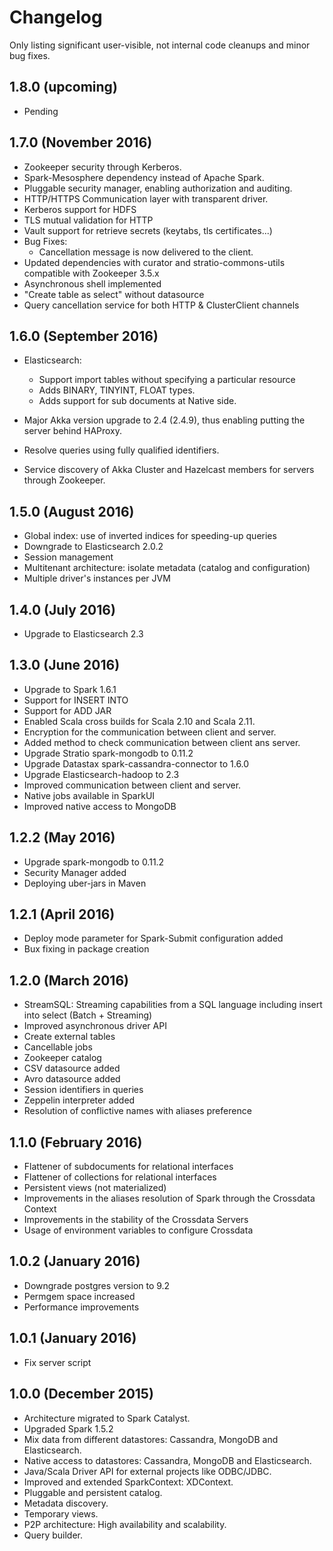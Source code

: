 # Changelog

Only listing significant user-visible, not internal code cleanups and minor bug fixes. 

## 1.8.0 (upcoming)

* Pending

## 1.7.0 (November 2016)

* Zookeeper security through Kerberos.
* Spark-Mesosphere dependency instead of Apache Spark.
* Pluggable security manager, enabling authorization and auditing.
* HTTP/HTTPS Communication layer with transparent driver.
* Kerberos support for HDFS
* TLS mutual validation for HTTP
* Vault support for retrieve secrets (keytabs, tls certificates...)
* Bug Fixes:
   * Cancellation message is now delivered to the client.
* Updated dependencies with curator and stratio-commons-utils compatible with Zookeeper 3.5.x
* Asynchronous shell implemented
* "Create table as select" without datasource
* Query cancellation service for both HTTP & ClusterClient channels

## 1.6.0 (September 2016)

* Elasticsearch: 
    * Support import tables without specifying a particular resource
    * Adds BINARY, TINYINT, FLOAT types.
    * Adds support for sub documents at Native side.
    
* Major Akka version upgrade to 2.4 (2.4.9), thus enabling putting the server behind HAProxy. 
* Resolve queries using fully qualified identifiers.
* Service discovery of Akka Cluster and Hazelcast members for servers through Zookeeper.

## 1.5.0 (August 2016)

* Global index: use of inverted indices for speeding-up queries
* Downgrade to Elasticsearch 2.0.2
* Session management
* Multitenant architecture: isolate metadata (catalog and configuration)
* Multiple driver's instances per JVM

## 1.4.0 (July 2016)

* Upgrade to Elasticsearch 2.3

## 1.3.0 (June 2016)

* Upgrade to Spark 1.6.1
* Support for INSERT INTO
* Support for ADD JAR
* Enabled Scala cross builds for Scala 2.10 and Scala 2.11.
* Encryption for the communication between client and server.
* Added method to check communication between client ans server.
* Upgrade Stratio spark-mongodb to 0.11.2
* Upgrade Datastax spark-cassandra-connector to 1.6.0
* Upgrade Elasticsearch-hadoop to 2.3
* Improved communication between client and server.
* Native jobs available in SparkUI
* Improved native access to MongoDB

## 1.2.2 (May 2016)
* Upgrade spark-mongodb to 0.11.2
* Security Manager added
* Deploying uber-jars in Maven

## 1.2.1 (April 2016)
* Deploy mode parameter for Spark-Submit configuration added
* Bux fixing in package creation

## 1.2.0 (March 2016)
* StreamSQL: Streaming capabilities from a SQL language including insert into select (Batch + Streaming)
* Improved asynchronous driver API
* Create external tables
* Cancellable jobs
* Zookeeper catalog
* CSV datasource added
* Avro datasource added
* Session identifiers in queries
* Zeppelin interpreter added
* Resolution of conflictive names with aliases preference

## 1.1.0 (February 2016)
* Flattener of subdocuments for relational interfaces 
* Flattener of collections for relational interfaces
* Persistent views (not materialized)
* Improvements in the aliases resolution of Spark through the Crossdata Context
* Improvements in the stability of the Crossdata Servers
* Usage of environment variables to configure Crossdata

## 1.0.2 (January 2016)
* Downgrade postgres version to 9.2
* Permgem space increased
* Performance improvements

## 1.0.1 (January 2016)
* Fix server script

## 1.0.0 (December 2015)

* Architecture migrated to Spark Catalyst.
* Upgraded Spark 1.5.2
* Mix data from different datastores: Cassandra, MongoDB and Elasticsearch.
* Native access to datastores: Cassandra, MongoDB and Elasticsearch.
* Java/Scala Driver API for external projects like ODBC/JDBC.
* Improved and extended SparkContext: XDContext.
* Pluggable and persistent catalog.
* Metadata discovery.
* Temporary views.
* P2P architecture: High availability and scalability.
* Query builder.
